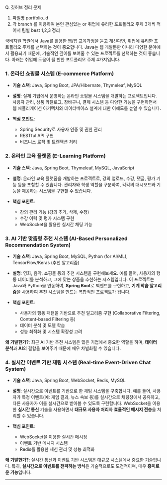 Q. 깃허브 정리 문제
1. 파일명 portfolio..d
2. 각 branch 를 이용하여 본인 관심있는 or 취업에 
    유리한 포트폴리오 주제 3개씩 적어서 팀별 best 1,2,3 정리

국비지원 학원에서 Java를 활용한 웹/앱 교육과정을 듣고 계신다면, 취업에 유리한 포트폴리오 주제를 선택하는 것이 중요합니다. Java는 웹 개발뿐만 아니라 다양한 분야에서 활용되기 때문에, 기술적인 깊이를 보여줄 수 있는 프로젝트를 선택하는 것이 좋습니다. 아래는 취업에 도움이 될 만한 포트폴리오 주제 4가지입니다.

### 1. **온라인 쇼핑몰 시스템 (E-commerce Platform)**

* **기술 스택**: Java, Spring Boot, JPA/Hibernate, Thymeleaf, MySQL
* **설명**: 실제 기업에서 운영하는 온라인 쇼핑몰 시스템을 개발하는 프로젝트입니다. 사용자 관리, 상품 카탈로그, 장바구니, 결제 시스템 등 다양한 기능을 구현하면서 웹 애플리케이션 아키텍처와 데이터베이스 설계에 대한 이해도를 높일 수 있습니다.
* **핵심 포인트**:

  * Spring Security로 사용자 인증 및 권한 관리
  * RESTful API 구현
  * 비즈니스 로직 및 트랜잭션 처리


### 2. **온라인 교육 플랫폼 (E-Learning Platform)**

* **기술 스택**: Java, Spring Boot, Thymeleaf, MySQL, JavaScript
* **설명**: 온라인 교육 플랫폼을 개발하는 프로젝트로, 강의 업로드, 수강, 댓글, 평가 기능 등을 포함할 수 있습니다. 관리자와 학생 역할을 구분하여, 각각의 대시보드와 기능을 제공하는 시스템을 구현할 수 있습니다.
* **핵심 포인트**:

  * 강의 관리 기능 (강의 추가, 삭제, 수정)
  * 수강 이력 및 평가 시스템 구현
  * WebSocket을 활용한 실시간 채팅 기능


### 3. **AI 기반 맞춤형 추천 시스템 (AI-Based Personalized Recommendation System)**

* **기술 스택**: Java, Spring Boot, MySQL, Python (for AI/ML), TensorFlow/Keras (추천 알고리즘)
* **설명**: 영화, 음악, 쇼핑몰 등의 추천 시스템을 구현해보세요. 예를 들어, 사용자의 행동 데이터를 분석하고, 그에 맞는 상품을 추천하는 시스템입니다. 이 프로젝트는 Java와 Python을 연동하여, **Spring Boot**로 백엔드를 구현하고, **기계 학습 알고리즘**을 사용하여 추천 시스템을 만드는 복합적인 프로젝트가 됩니다.
* **핵심 포인트**:

  * 사용자의 행동 패턴을 기반으로 추천 알고리즘 구현 (Collaborative Filtering, Content-based Filtering 등)
  * 데이터 분석 및 모델 학습
  * 성능 최적화 및 시스템 확장성 고려

**왜 기발한가?**: 최근 AI 기반 추천 시스템은 많은 기업에서 중요한 역할을 하며, **데이터 분석**과 **AI**의 결합을 보여주기 때문에 매우 차별화될 수 있습니다.


### 4. **실시간 이벤트 기반 채팅 시스템 (Real-time Event-Driven Chat System)**

* **기술 스택**: Java, Spring Boot, WebSocket, Redis, MySQL
* **설명**: 실시간으로 이벤트를 기반으로 한 채팅 시스템을 구축합니다. 예를 들어, 사용자가 특정 이벤트(예: 게임 결과, 뉴스 속보 등)를 실시간으로 채팅창에서 공유하고, 다른 사용자가 이를 실시간으로 받아볼 수 있도록 구현합니다. WebSocket을 이용한 **실시간 통신** 기술을 사용하면서 **대규모 사용자 처리**와 **효율적인 메시지 전송**을 처리할 수 있습니다.
* **핵심 포인트**:

  * WebSocket을 이용한 실시간 메시징
  * 이벤트 기반 메시지 시스템
  * Redis를 활용한 세션 관리 및 성능 최적화

**왜 기발한가?**: 실시간 통신과 이벤트 기반 시스템은 대규모 시스템에서 중요한 기술입니다. 특히, **실시간으로 이벤트를 전파하는 방식**은 기술적으로도 도전적이며, 매우 **흥미로운 기능**입니다.

---